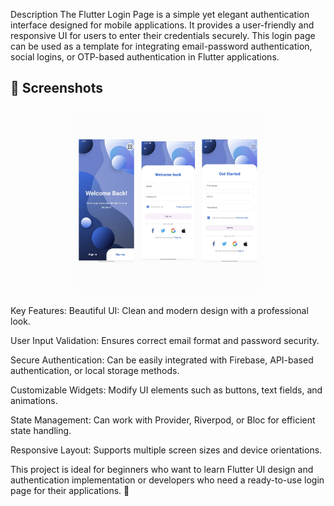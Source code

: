 Description
The Flutter Login Page is a simple yet elegant authentication interface designed for mobile applications. It provides a user-friendly and responsive UI for users to enter their credentials securely. This login page can be used as a template for integrating email-password authentication, social logins, or OTP-based authentication in Flutter applications.

## 📸 Screenshots
<!-- Add login screen images if available -->
<p align="center">
  <img src=assets/images/UI.jpeg" width="300">
</p>

Key Features:
Beautiful UI: Clean and modern design with a professional look.

User Input Validation: Ensures correct email format and password security.

Secure Authentication: Can be easily integrated with Firebase, API-based authentication, or local storage methods.

Customizable Widgets: Modify UI elements such as buttons, text fields, and animations.

State Management: Can work with Provider, Riverpod, or Bloc for efficient state handling.

Responsive Layout: Supports multiple screen sizes and device orientations.

This project is ideal for beginners who want to learn Flutter UI design and authentication implementation or developers who need a ready-to-use login page for their applications. 🚀
